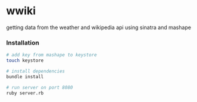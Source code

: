 # wwiki
getting data from the weather and wikipedia api using sinatra and mashape

### Installation

```bash
# add key from mashape to keystore
touch keystore

# install dependencies
bundle install

# run server on port 8080
ruby server.rb
```
